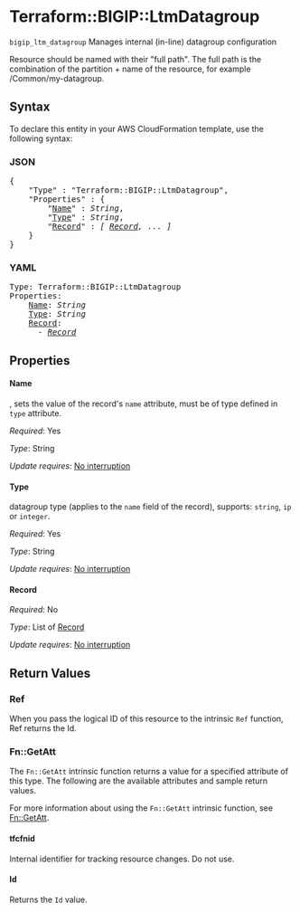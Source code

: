 # Terraform::BIGIP::LtmDatagroup

`bigip_ltm_datagroup` Manages internal (in-line) datagroup configuration

Resource should be named with their "full path". The full path is the combination of the partition + name of the resource, for example /Common/my-datagroup.

## Syntax

To declare this entity in your AWS CloudFormation template, use the following syntax:

### JSON

<pre>
{
    "Type" : "Terraform::BIGIP::LtmDatagroup",
    "Properties" : {
        "<a href="#name" title="Name">Name</a>" : <i>String</i>,
        "<a href="#type" title="Type">Type</a>" : <i>String</i>,
        "<a href="#record" title="Record">Record</a>" : <i>[ <a href="record.md">Record</a>, ... ]</i>
    }
}
</pre>

### YAML

<pre>
Type: Terraform::BIGIP::LtmDatagroup
Properties:
    <a href="#name" title="Name">Name</a>: <i>String</i>
    <a href="#type" title="Type">Type</a>: <i>String</i>
    <a href="#record" title="Record">Record</a>: <i>
      - <a href="record.md">Record</a></i>
</pre>

## Properties

#### Name

, sets the value of the record's `name` attribute, must be of type defined in `type` attribute.

_Required_: Yes

_Type_: String

_Update requires_: [No interruption](https://docs.aws.amazon.com/AWSCloudFormation/latest/UserGuide/using-cfn-updating-stacks-update-behaviors.html#update-no-interrupt)

#### Type

datagroup type (applies to the `name` field of the record), supports: `string`, `ip` or `integer`.

_Required_: Yes

_Type_: String

_Update requires_: [No interruption](https://docs.aws.amazon.com/AWSCloudFormation/latest/UserGuide/using-cfn-updating-stacks-update-behaviors.html#update-no-interrupt)

#### Record

_Required_: No

_Type_: List of <a href="record.md">Record</a>

_Update requires_: [No interruption](https://docs.aws.amazon.com/AWSCloudFormation/latest/UserGuide/using-cfn-updating-stacks-update-behaviors.html#update-no-interrupt)

## Return Values

### Ref

When you pass the logical ID of this resource to the intrinsic `Ref` function, Ref returns the Id.

### Fn::GetAtt

The `Fn::GetAtt` intrinsic function returns a value for a specified attribute of this type. The following are the available attributes and sample return values.

For more information about using the `Fn::GetAtt` intrinsic function, see [Fn::GetAtt](https://docs.aws.amazon.com/AWSCloudFormation/latest/UserGuide/intrinsic-function-reference-getatt.html).

#### tfcfnid

Internal identifier for tracking resource changes. Do not use.

#### Id

Returns the <code>Id</code> value.

